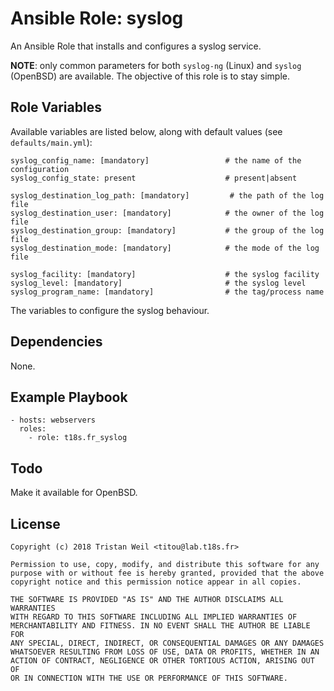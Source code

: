 # Ansible Role: syslog

An Ansible Role that installs and configures a syslog service.

**NOTE**: only common parameters for both `syslog-ng` (Linux) and `syslog` (OpenBSD) are available.
The objective of this role is to stay simple.

## Role Variables

Available variables are listed below, along with default values (see `defaults/main.yml`):

    syslog_config_name: [mandatory]                 # the name of the configuration
    syslog_config_state: present                    # present|absent
       
    syslog_destination_log_path: [mandatory]         # the path of the log file
    syslog_destination_user: [mandatory]            # the owner of the log file
    syslog_destination_group: [mandatory]           # the group of the log file
    syslog_destination_mode: [mandatory]            # the mode of the log file

    syslog_facility: [mandatory]                    # the syslog facility
    syslog_level: [mandatory]                       # the syslog level
    syslog_program_name: [mandatory]                # the tag/process name

The variables to configure the syslog behaviour.

## Dependencies

None.

## Example Playbook

    - hosts: webservers
      roles:
        - role: t18s.fr_syslog

## Todo

Make it available for OpenBSD.

## License

```
Copyright (c) 2018 Tristan Weil <titou@lab.t18s.fr>

Permission to use, copy, modify, and distribute this software for any
purpose with or without fee is hereby granted, provided that the above
copyright notice and this permission notice appear in all copies.

THE SOFTWARE IS PROVIDED "AS IS" AND THE AUTHOR DISCLAIMS ALL WARRANTIES
WITH REGARD TO THIS SOFTWARE INCLUDING ALL IMPLIED WARRANTIES OF
MERCHANTABILITY AND FITNESS. IN NO EVENT SHALL THE AUTHOR BE LIABLE FOR
ANY SPECIAL, DIRECT, INDIRECT, OR CONSEQUENTIAL DAMAGES OR ANY DAMAGES
WHATSOEVER RESULTING FROM LOSS OF USE, DATA OR PROFITS, WHETHER IN AN
ACTION OF CONTRACT, NEGLIGENCE OR OTHER TORTIOUS ACTION, ARISING OUT OF
OR IN CONNECTION WITH THE USE OR PERFORMANCE OF THIS SOFTWARE.
```
